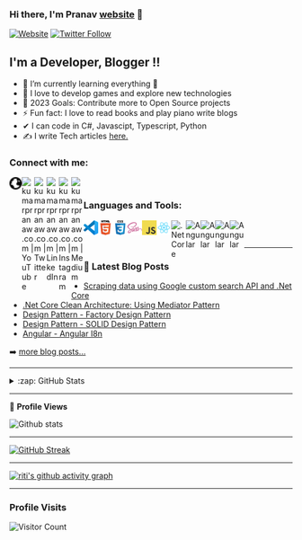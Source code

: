 ### Hi there, I'm Pranav [website] 👋

[![Website](https://img.shields.io/website?label=kumarpranaw.com&style=for-the-badge&url=https%3A%2F%2Fkumarpranaw.com)](https://pranavweb.dev)
[![Twitter Follow](https://img.shields.io/twitter/follow/prnvkmr954?color=1DA1F2&logo=twitter&style=for-the-badge)](https://twitter.com/intent/follow?original_referer=https%3A%2F%2Fgithub.com%2FcodeSTACKr&screen_name=prnvkmr954)

## I'm a  Developer, Blogger !!

- 🌱 I’m currently learning everything 🤣
- 👯 I love to develop games and explore new technologies
- 🥅 2023 Goals: Contribute more to Open Source projects
- ⚡ Fun fact: I love to read books and play piano write blogs
- ✔  I can code in C#, Javascipt, Typescript, Python
- ✍ I write Tech articles [here.](https://medium.com/@kumarpranaw)

### Connect with me:

[<img align="left" alt="kumarpranaw.com" width="22px" target="_blank" src="https://raw.githubusercontent.com/iconic/open-iconic/master/svg/globe.svg" />][website]
[<img align="left" alt="kumarpranaw.com | YouTube" width="22px" target="_blank" src="https://cdn.jsdelivr.net/npm/simple-icons@v3/icons/youtube.svg" />][youtube]
[<img align="left" alt="kumarpranaw.com | Twitter" width="22px" src="https://cdn.jsdelivr.net/npm/simple-icons@v3/icons/twitter.svg" />][twitter]
[<img align="left" alt="kumarpranaw.com | LinkedIn" width="22px" src="https://cdn.jsdelivr.net/npm/simple-icons@v3/icons/linkedin.svg" />][linkedin]
[<img align="left" alt="kumarpranaw.com | Instagram" width="22px" src="https://cdn.jsdelivr.net/npm/simple-icons@v3/icons/instagram.svg" />][instagram]
[<img align="left" alt="kumarpranaw.com | Medium" width="22px" src="https://cdn.jsdelivr.net/npm/simple-icons@v3/icons/medium.svg" />][medium]

<br />

### Languages and Tools:

<img align="left" alt="Visual Studio Code" width="26px" src="https://raw.githubusercontent.com/github/explore/80688e429a7d4ef2fca1e82350fe8e3517d3494d/topics/visual-studio-code/visual-studio-code.png" />
<img align="left" alt="HTML5" width="26px" src="https://raw.githubusercontent.com/github/explore/80688e429a7d4ef2fca1e82350fe8e3517d3494d/topics/html/html.png" />
<img align="left" alt="CSS3" width="26px" src="https://raw.githubusercontent.com/github/explore/80688e429a7d4ef2fca1e82350fe8e3517d3494d/topics/css/css.png" />
<img align="left" alt="Sass" width="26px" src="https://raw.githubusercontent.com/github/explore/80688e429a7d4ef2fca1e82350fe8e3517d3494d/topics/sass/sass.png" />
<img align="left" alt="JavaScript" width="26px" src="https://raw.githubusercontent.com/github/explore/80688e429a7d4ef2fca1e82350fe8e3517d3494d/topics/javascript/javascript.png" />
<img align="left" alt="React" width="26px" src="https://raw.githubusercontent.com/github/explore/80688e429a7d4ef2fca1e82350fe8e3517d3494d/topics/react/react.png" />
<img align="left" alt=".NetCore" width="26px" src="https://upload.wikimedia.org/wikipedia/commons/thumb/e/ee/.NET_Core_Logo.svg/2048px-.NET_Core_Logo.svg.png" />
<img align="left" alt="Angular" width="26px" src="https://upload.wikimedia.org/wikipedia/commons/thumb/c/cf/Angular_full_color_logo.svg/1200px-Angular_full_color_logo.svg.png" />
<img align="left" alt="Angular" width="26px" src="https://e7.pngegg.com/pngimages/515/909/png-clipart-microsoft-sql-server-computer-servers-database-microsoft-microsoft-sql-server-server-computer.png" />
<img align="left" alt="Angular" width="26px" src="https://download.logo.wine/logo/Microsoft_Azure/Microsoft_Azure-Logo.wine.png" />
<img align="left" alt="Angular" width="26px" src="https://dpsvdv74uwwos.cloudfront.net/statics/img/product-pages/devops.png" />
<br />
<br />

---

### 📕 Latest Blog Posts

<!-- BLOG-POST-LIST:START -->
- [Scraping data using Google custom search API and .Net Core](https://medium.com/@kumarpranaw/custom-search-using-google-api-and-c-net-c3af10474f6b)
- [.Net Core Clean Architecture: Using Mediator Pattern](https://medium.com/@kumarpranaw/net-core-clean-architecture-ec5c6c5574b)
- [Design Pattern - Factory Design Pattern](https://blog.usejournal.com/factory-design-pattern-c-a330955b9ed6)
- [Design Pattern - SOLID Design Pattern](https://blog.usejournal.com/net-design-pattern-3b747d155588)
- [Angular - Angular I8n](https://blog.usejournal.com/angular-internationalization-angular-i18n-79f98f1da6ed)
<!-- BLOG-POST-LIST:END -->

➡️ [more blog posts...](http://kumarpranaw.com)

---

<details>
  <summary>:zap: GitHub Stats</summary>

  <img align="left" alt="kumar pranaw github Status" src="https://github-readme-stats.codestackr.vercel.app/api?username=kumar-pranaw&show_icons=true&hide_border=true" />

</details>

---
🌱 **Profile Views**&nbsp;&nbsp;&nbsp;&nbsp;&nbsp;&nbsp;&nbsp;

 ![Github stats](https://github-readme-stats.vercel.app/api?username=kumar-pranaw)  
 
 
 <hr>
 
 
 [![GitHub Streak](https://github-readme-streak-stats.herokuapp.com/?user=kumar-pranaw&currStreakNum=2FD3EB&fire=pink&sideLabels=F00&theme=nightowl)](https://git.io/streak-stats)       
         

---
 

[![riti's github activity graph](https://activity-graph.herokuapp.com/graph?username=kumar-pranaw&theme=react-dark)](https://github.com/kumar-pranaw/github-readme-activity-graph)

  

---
  </code>
</p>

### Profile Visits
![Visitor Count](https://profile-counter.glitch.me/kumar-pranaw/count.svg)

[website]: http://kumarpranaw.com
[twitter]: https://twitter.com/prnvkmr954
[youtube]: https://www.youtube.com/channel/UChip543_a2i_aML2KC7RepQ
[instagram]: https://www.instagram.com/kr.pranaw
[linkedin]: https://www.linkedin.com/in/pranav-kumar-verma
[medium]: https://medium.com/@kumarpranaw
